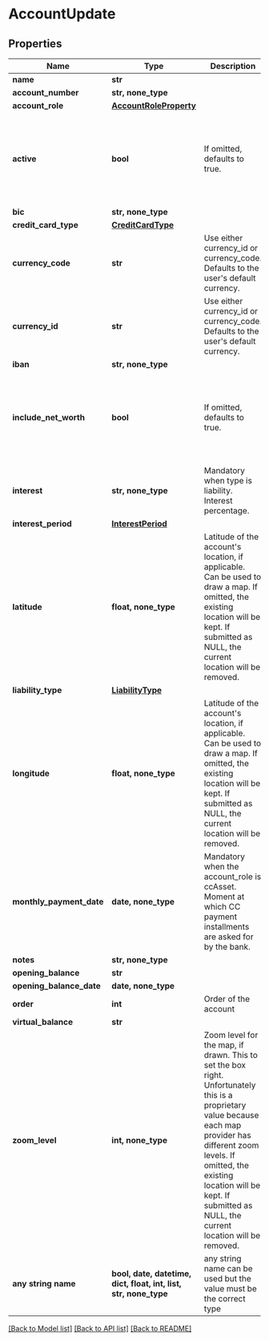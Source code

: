 # AccountUpdate


## Properties
Name | Type | Description | Notes
------------ | ------------- | ------------- | -------------
**name** | **str** |  | 
**account_number** | **str, none_type** |  | [optional] 
**account_role** | [**AccountRoleProperty**](AccountRoleProperty.md) |  | [optional] 
**active** | **bool** | If omitted, defaults to true. | [optional]  if omitted the server will use the default value of True
**bic** | **str, none_type** |  | [optional] 
**credit_card_type** | [**CreditCardType**](CreditCardType.md) |  | [optional] 
**currency_code** | **str** | Use either currency_id or currency_code. Defaults to the user&#39;s default currency. | [optional] 
**currency_id** | **str** | Use either currency_id or currency_code. Defaults to the user&#39;s default currency. | [optional] 
**iban** | **str, none_type** |  | [optional] 
**include_net_worth** | **bool** | If omitted, defaults to true. | [optional]  if omitted the server will use the default value of True
**interest** | **str, none_type** | Mandatory when type is liability. Interest percentage. | [optional] 
**interest_period** | [**InterestPeriod**](InterestPeriod.md) |  | [optional] 
**latitude** | **float, none_type** | Latitude of the account&#39;s location, if applicable. Can be used to draw a map. If omitted, the existing location will be kept. If submitted as NULL, the current location will be removed. | [optional] 
**liability_type** | [**LiabilityType**](LiabilityType.md) |  | [optional] 
**longitude** | **float, none_type** | Latitude of the account&#39;s location, if applicable. Can be used to draw a map. If omitted, the existing location will be kept. If submitted as NULL, the current location will be removed. | [optional] 
**monthly_payment_date** | **date, none_type** | Mandatory when the account_role is ccAsset. Moment at which CC payment installments are asked for by the bank. | [optional] 
**notes** | **str, none_type** |  | [optional] 
**opening_balance** | **str** |  | [optional] 
**opening_balance_date** | **date, none_type** |  | [optional] 
**order** | **int** | Order of the account | [optional] 
**virtual_balance** | **str** |  | [optional] 
**zoom_level** | **int, none_type** | Zoom level for the map, if drawn. This to set the box right. Unfortunately this is a proprietary value because each map provider has different zoom levels. If omitted, the existing location will be kept. If submitted as NULL, the current location will be removed. | [optional] 
**any string name** | **bool, date, datetime, dict, float, int, list, str, none_type** | any string name can be used but the value must be the correct type | [optional]

[[Back to Model list]](../README.md#documentation-for-models) [[Back to API list]](../README.md#documentation-for-api-endpoints) [[Back to README]](../README.md)


